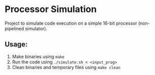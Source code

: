 # Processor Simulation

Project to simulate code execution on a simple 16-bit processor (non-pipelined simulator).

## Usage:

1. Make binaries using ```make```
2. Run the code using ```./simulate.sh < <input_prog>```
3. Clean binaries and temporary files using ```make clean``` 
